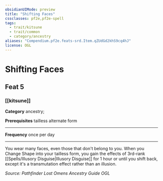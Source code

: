 ```yaml
---
obsidianUIMode: preview
title: "Shifting Faces"
cssclasses: pf2e,pf2e-spell
tags:
  - trait/kitsune
  - trait/common
  - category/ancestry
aliases: "Compendium.pf2e.feats-srd.Item.qZUdGd2khS9cq4hJ"
license: OGL
---
```

# Shifting Faces
## Feat 5
### [[kitsune]]

**Category** ancestry; 



**Prerequisites** tailless alternate form
* * *
**Frequency** once per day

* * *

You wear many faces, even those that don't belong to you. When you Change Shape into your tailless form, you gain the effects of 3rd-rank [[Spells/Illusory Disguise|Illusory Disguise]] for 1 hour or until you shift back, except it's a transmutation effect rather than an illusion.

*Source: Pathfinder Lost Omens Ancestry Guide*
*OGL*